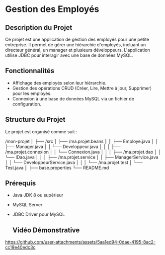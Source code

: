 # Gestion des Employés

## Description du Projet

Ce projet est une application de gestion des employés pour une petite entreprise. Il permet de gérer une hiérarchie d'employés, incluant un directeur général, un manager et plusieurs développeurs. L'application utilise JDBC pour interagir avec une base de données MySQL.

## Fonctionnalités

- Affichage des employés selon leur hiérarchie.
- Gestion des opérations CRUD (Créer, Lire, Mettre à jour, Supprimer) pour les employés.
- Connexion à une base de données MySQL via un fichier de configuration.

## Structure du Projet

Le projet est organisé comme suit :

/mon-projet │ ├── /src │ ├── /ma.projet.beans │ │ ├── Employe.java │ │ ├── Manager.java │ │ └── Developpeur.java │ │ │ ├── /ma.projet.connexion │ │ └── Connexion.java │ │ │ ├── /ma.projet.dao │ │ └── IDao.java │ │ │ ├── /ma.projet.service │ │ ├── ManagerService.java │ │ └── DeveloppeurService.java │ │ │ └── /ma.projet.test │ └── Test.java │ ├── base.properties └── README.md


## Prérequis

- Java JDK 8 ou supérieur
- MySQL Server
- JDBC Driver pour MySQL


  ## Vidéo Démonstrative


https://github.com/user-attachments/assets/5aa1ed94-0dae-4195-8ac2-cc18e40edc3c




